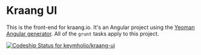Kraang UI
=========

This is the front-end for kraang.io. It's an Angular project using the [Yeoman Angular generator](https://github.com/yeoman/generator-angular). All of the `grunt` tasks apply to this project.

[ ![Codeship Status for keymholio/kraang-ui](https://codeship.io/projects/7fd40fb0-260a-0132-ce11-5220aac52c67/status)](https://codeship.io/projects/37322)
